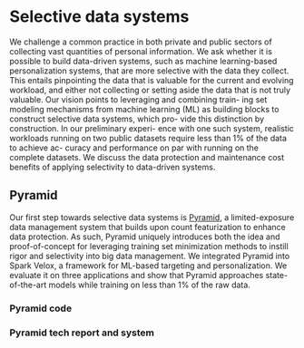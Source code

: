 # Selective data systems

We challenge a common practice in both private and public sectors of collecting vast quantities of personal information. We ask whether it is possible to build data-driven systems, such as machine learning-based personalization systems, that are more selective with the data they collect. This entails pinpointing the data that is valuable for the current and evolving workload, and either not collecting or setting aside the data that is not truly valuable. Our vision points to leveraging and combining train- ing set modeling mechanisms from machine learning (ML) as building blocks to construct selective data systems, which pro- vide this distinction by construction. In our preliminary experi- ence with one such system, realistic workloads running on two public datasets require less than 1% of the data to achieve ac- curacy and performance on par with running on the complete datasets. We discuss the data protection and maintenance cost benefits of applying selectivity to data-driven systems.

## Pyramid

Our first step towards selective data systems is [Pyramid](https://github.com/columbia/pyramid.lib), a limited-exposure data management system that builds upon count featurization to enhance data protection. As such, Pyramid uniquely introduces both the idea and proof-of-concept for leveraging training set minimization methods to instill rigor and selectivity into big data management. We integrated Pyramid into Spark Velox, a framework for ML-based targeting and personalization. We evaluate it on three applications and show that Pyramid approaches state-of-the-art models while training on less than 1% of the raw data.

### Pyramid code 

### Pyramid tech report and system
